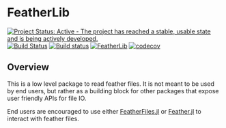 # FeatherLib

[![Project Status: Active - The project has reached a stable, usable state and is being actively developed.](http://www.repostatus.org/badges/latest/active.svg)](http://www.repostatus.org/#active)
[![Build Status](https://travis-ci.org/davidanthoff/FeatherLib.jl.svg?branch=master)](https://travis-ci.org/davidanthoff/FeatherLib.jl)
[![Build status](https://ci.appveyor.com/api/projects/status/wnwl7a4fmy1osuqr/branch/master?svg=true)](https://ci.appveyor.com/project/davidanthoff/featherlib-jl/branch/master)
[![FeatherLib](http://pkg.julialang.org/badges/FeatherLib_0.6.svg)](http://pkg.julialang.org/?pkg=FeatherLib)
[![codecov](https://codecov.io/gh/davidanthoff/FeatherLib.jl/branch/master/graph/badge.svg)](https://codecov.io/gh/davidanthoff/FeatherLib.jl)

## Overview

This is a low level package to read feather files. It is not meant to be
used by end users, but rather as a building block for other packages that
expose user friendly APIs for file IO.

End users are encouraged to use either [FeatherFiles.jl](https://github.com/davidanthoff/FeatherFiles.jl)
or [Feather.jl](https://github.com/JuliaData/Feather.jl) to interact
with feather files.
